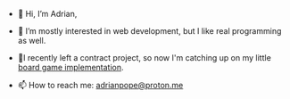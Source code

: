 - 👋 Hi, I’m Adrian, 
- 👀 I’m mostly interested in web development, but I like real programming as well.
- 📎I recently left a contract project, so now I'm catching up on my little [board game implementation](https://github.com/generalustelaru/ophir-2d).     

- 📫 How to reach me: adrianpope@proton.me

<!---
generalustelaru/generalustelaru is a ✨ special ✨ repository because its `README.md` (this file) appears on your GitHub profile.
You can click the Preview link to take a look at your changes.
--->
